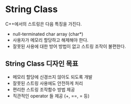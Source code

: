 # String Class

C++에서의 스트링은 다음 특징을 가진다.

- null-terminated char array (char\*)
- 사용자가 메모리 할당하고 해제해야 한다.
- 잘못된 사용에 대한 방어 방법이 없고 스트링 조작이 불편한다.

## String Class 디자인 목표

- 메모리 할당에 신경쓰지 않아도 되도록 개발
- 잘못된 스트링 사용에도 안전하게 처리
- 편리한 스트링 조작함수 방법 제공
- 직관적인 operator 들 제공 (+, ==, = 등)
